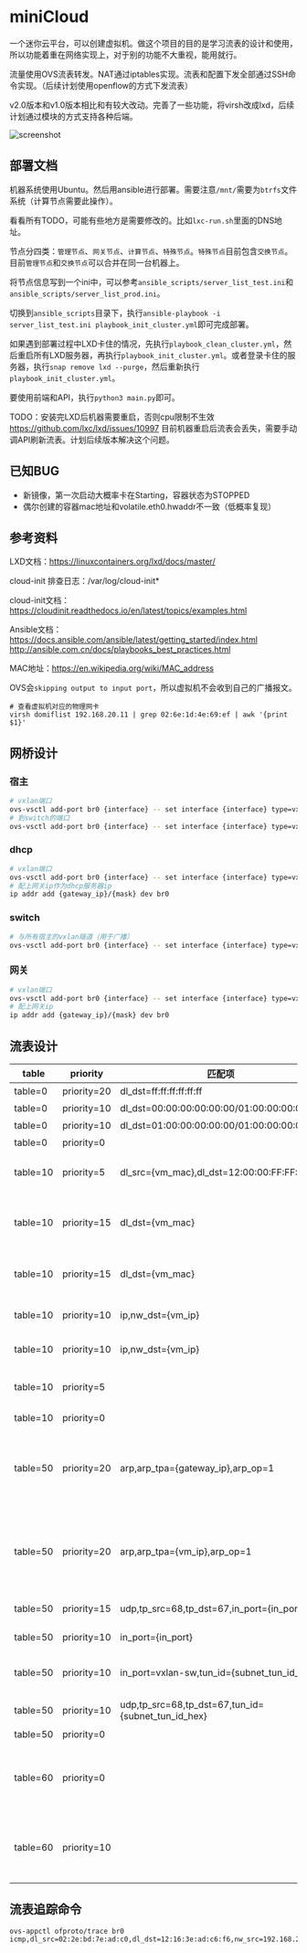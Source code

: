 # miniCloud

一个迷你云平台，可以创建虚拟机。做这个项目的目的是学习流表的设计和使用，所以功能着重在网络实现上，对于别的功能不大重视，能用就行。

流量使用OVS流表转发。NAT通过iptables实现。流表和配置下发全部通过SSH命令实现。（后续计划使用openflow的方式下发流表）

v2.0版本和v1.0版本相比和有较大改动。完善了一些功能，将virsh改成lxd，后续计划通过模块的方式支持各种后端。

![screenshot](mini_cloud_screenshot.png)

## 部署文档

机器系统使用Ubuntu。然后用ansible进行部署。需要注意`/mnt/`需要为`btrfs`文件系统（计算节点需要此操作）。

看看所有TODO，可能有些地方是需要修改的。比如`lxc-run.sh`里面的DNS地址。

节点分四类：`管理节点`、`网关节点`、`计算节点`、`特殊节点`。`特殊节点`目前包含`交换节点`。 目前`管理节点`和`交换节点`可以合并在同一台机器上。

将节点信息写到一个ini中，可以参考`ansible_scripts/server_list_test.ini`和`ansible_scripts/server_list_prod.ini`。

切换到`ansible_scripts`目录下，执行`ansible-playbook -i server_list_test.ini playbook_init_cluster.yml`即可完成部署。

如果遇到部署过程中LXD卡住的情况，先执行`playbook_clean_cluster.yml`，然后重启所有LXD服务器，再执行`playbook_init_cluster.yml`。或者登录卡住的服务器，执行`snap remove lxd --purge`，然后重新执行`playbook_init_cluster.yml`。

要使用前端和API，执行`python3 main.py`即可。

TODO：安装完LXD后机器需要重启，否则cpu限制不生效 https://github.com/lxc/lxd/issues/10997 目前机器重启后流表会丢失，需要手动调API刷新流表。计划后续版本解决这个问题。

## 已知BUG

- 新镜像，第一次启动大概率卡在Starting，容器状态为STOPPED
- 偶尔创建的容器mac地址和volatile.eth0.hwaddr不一致（低概率复现）

## 参考资料

LXD文档：https://linuxcontainers.org/lxd/docs/master/

cloud-init 排查日志：/var/log/cloud-init*

cloud-init文档：https://cloudinit.readthedocs.io/en/latest/topics/examples.html

Ansible文档：https://docs.ansible.com/ansible/latest/getting_started/index.html http://ansible.com.cn/docs/playbooks_best_practices.html

MAC地址：https://en.wikipedia.org/wiki/MAC_address

OVS会`skipping output to input port`，所以虚拟机不会收到自己的广播报文。

```
# 查看虚拟机对应的物理网卡
virsh domiflist 192.168.20.11 | grep 02:6e:1d:4e:69:ef | awk '{print $1}'
```

## 网桥设计

### 宿主

```bash
# vxlan端口
ovs-vsctl add-port br0 {interface} -- set interface {interface} type=vxlan options:local_ip={ip} options:key=flow options:remote_ip=flow
# 到switch的端口
ovs-vsctl add-port br0 {interface} -- set interface {interface} type=vxlan options:remote_ip={ip} options:key=flow
```

### dhcp

```bash
# vxlan端口
ovs-vsctl add-port br0 {interface} -- set interface {interface} type=vxlan options:local_ip={ip} options:key=flow
# 配上网关ip作为dhcp服务器ip
ip addr add {gateway_ip}/{mask} dev br0
```

### switch

```bash
# 与所有宿主的vxlan隧道（用于广播）
ovs-vsctl add-port br0 {interface} -- set interface {interface} type=vxlan options:remote_ip={ip} options:key=flow
```

### 网关

```bash
# vxlan端口
ovs-vsctl add-port br0 {interface} -- set interface {interface} type=vxlan options:local_ip={ip} options:key=flow
# 配上网关ip
ip addr add {gateway_ip}/{mask} dev br0
```

## 流表设计

| table    | priority    | 匹配项                                                | action                                                                                                                                                                                                                                                                                      | 备注                                                   |
|----------|-------------|----------------------------------------------------|---------------------------------------------------------------------------------------------------------------------------------------------------------------------------------------------------------------------------------------------------------------------------------------------|------------------------------------------------------|
| table=0  | priority=20 | dl_dst=ff:ff:ff:ff:ff:ff                           | actions="resubmit(,50)"                                                                                                                                                                                                                                                                     | 广播流量                                                 |
| table=0  | priority=10 | dl_dst=00:00:00:00:00:00/01:00:00:00:00:00         | actions="resubmit(,10)"                                                                                                                                                                                                                                                                     | 单播流量                                                 |
| table=0  | priority=10 | dl_dst=01:00:00:00:00:00/01:00:00:00:00:00         | actions="resubmit(,50)"                                                                                                                                                                                                                                                                     | 组播流量                                                 |
| table=0  | priority=0  |                                                    | actions=drop                                                                                                                                                                                                                                                                                | 默认流                                                  |
| table=10 | priority=5  | dl_src={vm_mac},dl_dst=12:00:00:FF:FF:FF           | actions=load:"{gateway_service_ip_hex}->NXM_NX_TUN_IPV4_DST[]",vxlan-int                                                                                                                                                                                                                    | vm到网关的流量(网关mac地址固定为12:00:00:FF:FF:FF)                |
| table=10 | priority=15 | dl_dst={vm_mac}                                    | actions=load:"{subnet_tun_id_hex}->NXM_NX_TUN_ID[]",load:"{vm_host_ip_hex}->NXM_NX_TUN_IPV4_DST[]",vxlan-int                                                                                                                                                                                | 同子网vm到远程vm的流量，填入tun_id和dst后从vxlan-int接口发出去           |
| table=10 | priority=15 | dl_dst={vm_mac}                                    | actions={vm_interface}                                                                                                                                                                                                                                                                      | 同子网vm到本地vm的流量，从对应接口发出去                               |
| table=10 | priority=10 | ip,nw_dst={vm_ip}                                  | actions=mod_dl_src:"12:00:00:FF:FF:FF",mod_dl_dst:"{vm_mac}",load:"{subnet_tun_id_hex}->NXM_NX_TUN_ID[]",load:"{vm_host_ip_hex}->NXM_NX_TUN_IPV4_DST[]",vxlan-int                                                                                                                           | 不同子网vm到远程vm的流量                                       |
| table=10 | priority=10 | ip,nw_dst={vm_ip}                                  | actions=mod_dl_src:"12:00:00:FF:FF:FF",mod_dl_dst:"{vm_mac}",{vm_interface}                                                                                                                                                                                                                 | 不同子网vm到本地vm的流量                                       |
| table=10 | priority=5  |                                                    | actions=local                                                                                                                                                                                                                                                                               | 网关节点，把流量发到本地网桥（然后NAT）                                |
| table=10 | priority=0  |                                                    | actions=drop                                                                                                                                                                                                                                                                                | 默认流                                                  |
| table=50 | priority=20 | arp,arp_tpa={gateway_ip},arp_op=1                  | actions=move:"NXM_OF_ETH_SRC[]->NXM_OF_ETH_DST[]",mod_dl_src:"12:00:00:FF:FF:FF",load:"0x02->NXM_OF_ARP_OP[]",move:"NXM_NX_ARP_SHA[]->NXM_NX_ARP_THA[]",load:"0x120000FFFFFF->NXM_NX_ARP_SHA[]",move:"NXM_OF_ARP_SPA[]->NXM_OF_ARP_TPA[]",load:"{gateway_ip_hex}->NXM_OF_ARP_SPA[]",in_port | vm到网关的arp请求（宿主代答）                                    |
| table=50 | priority=20 | arp,arp_tpa={vm_ip},arp_op=1                       | actions=move:"NXM_OF_ETH_SRC[]->NXM_OF_ETH_DST[]",mod_dl_src:"{vm_mac}",load:"0x02->NXM_OF_ARP_OP[]",move:"NXM_NX_ARP_SHA[]->NXM_NX_ARP_THA[]",load:"{vm_mac_hex}->NXM_NX_ARP_SHA[]",move:"NXM_OF_ARP_SPA[]->NXM_OF_ARP_TPA[]",load:"{vm_ip_hex}->NXM_OF_ARP_SPA[]",in_port                 | 对vm的arp请求（宿主/网关代答）                                   |
| table=50 | priority=15 | udp,tp_src=68,tp_dst=67,in_port={in_port}          | actions=load:"{subnet_tun_id_hex}->NXM_NX_TUN_ID[]",load:"{dhcp_server_hex}->NXM_NX_TUN_IPV4_DST[]",vxlan-int                                                                                                                                                                               | DHCP报文，发往DHCP服务器                                     |
| table=50 | priority=10 | in_port={in_port}                                  | actions=load:"{subnet_tun_id_hex}->NXM_NX_TUN_ID[]","resubmit(,60)"                                                                                                                                                                                                                         | 根据inport设置tunid                                      |
| table=50 | priority=10 | in_port=vxlan-sw,tun_id={subnet_tun_id_hex}        | actions={out_ports}                                                                                                                                                                                                                                                                         | inport是vxlan则根据tunid发到本地端口                           |
| table=50 | priority=10 | udp,tp_src=68,tp_dst=67,tun_id={subnet_tun_id_hex} | actions={out_ports}                                                                                                                                                                                                                                                                         | DHCP报文，发往本地vm                                        |
| table=50 | priority=0  |                                                    | actions="resubmit(,60)"                                                                                                                                                                                                                                                                     | 默认流                                                  |
| table=60 | priority=0  |                                                    | actions="clone(resubmit(vxlan-sw,50)),vxlan-sw"                                                                                                                                                                                                                                             | 普通节点，复制一个包修改in_port到50表（发到本地的端口），同时发送到switch         |
| table=60 | priority=10 |                                                    | actions=all                                                                                                                                                                                                                                                                                 | switch节点，广播到除入接口外所有接口 (flood其实也行，因为目前端口没有配置no-flood) |

## 流表追踪命令

```shell
ovs-appctl ofproto/trace br0 icmp,dl_src=02:2e:bd:7e:ad:c0,dl_dst=12:16:3e:ad:c6:f6,nw_src=192.168.20.10,nw_dst=114.114.114.114
```